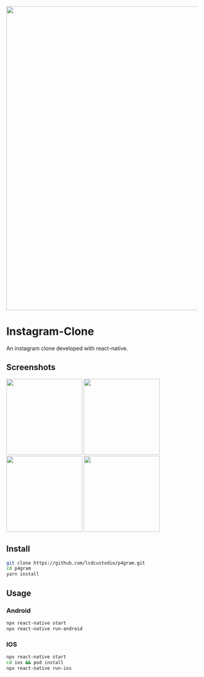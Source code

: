 

<img src="https://i.pinimg.com/originals/97/4e/fa/974efa9d940187be60a70c2359dcd6d0.webp"  width="800"/>

# Instagram-Clone


An instagram clone developed with react-native.

## Screenshots

<p float="left">
  <img src="https://github.com/ezgiceylan/InstagramClone/blob/main/assets/screenshot/Login.png?raw=true" width="200" />
  <img src="https://github.com/ezgiceylan/InstagramClone/blob/main/assets/screenshot/Account.png?raw=true" width="200" /> 
  <img src="https://github.com/ezgiceylan/InstagramClone/blob/main/assets/screenshot/Home.png?raw=true" width="200" />
  <img src="https://github.com/ezgiceylan/InstagramClone/blob/main/assets/screenshot/Reels.png?raw=true" width="200" />
</p>
 
 <p float="left">
   
 </p>

## Install

```bash
git clone https://github.com/lcdcustodio/p4gram.git
cd p4gram
yarn install
```
## Usage

### Android
```bash
npx react-native start
npx react-native run-android
```
### IOS
```bash
npx react-native start
cd ios && pod install
npx react-native run-ios
``` 
